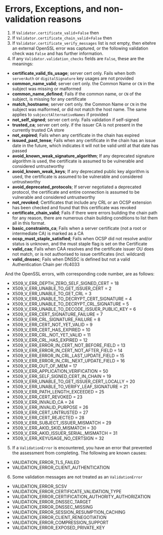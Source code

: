# Errors, Exceptions, and non-validation reasons

1. If `Validator.certificate_valid`=`False` then 
2. If `Validator.certificate_chain_valid`=`False` then 
3. If `Validator.certificate_verify_messages` list is not empty, then eitehre an external OpenSSL error was captured, or the following validation check was `False` and has further information.
4. If any `Validator.validation_checks` fields are `False`, these are the meanings:

- **certificate_valid_tls_usage**; server cert only. Fails when both `serverAuth` or `digitalSignature` key usages are not provided
- **common_name_valid**; server cert only. the Common Name or `CN` in the subject was missing or malformed
- **common_name_defined**; Fails if the common name, or `CN` of the subject, is missing for any certificate
- **match_hostname**; server cert only. the Common Name or `CN` in the subject was  malformed, or did not match the host name. The same applies to `subjecctAlternativeNames` if provided
- **not_self_signed**; server cert only. Fails validation if self-signed
- **trusted_ca**; server cert only. if the issuer CA is not present in the currently trusted CA store
- **not_expired**; Fails when any certificate in the chain has expired
- **issued_past_tense**; Fails when any certificate in the chain has an issue date in the future, which indicates it will not be valid until at that date has passed
- **avoid_known_weak_signature_algorithm**; If any deprecated signature algorithm is used, the certificate is assumed to be vulnerable and considered untrustworthy
- **avoid_known_weak_keys**; If any deprecated public key algorithm is used, the certificate is assumed to be vulnerable and considered untrustworthy
- **avoid_deprecated_protocols**; If server negotiated a deprecated protocol, the certificate and entire connection is assumed to be vulnerable and considered untrustworthy
- **not_revoked**; Certificates that include any CRL or an OCSP extension has been checked and found that this certificate was revoked
- **certificate_chain_valid**; Fails if there were errors building the chain path for any reason, there are numerous chain building conditions to list them all in this format.
- **basic_constraints_ca**; Fails when a server certificate (not a root or intermediate CA) is marked as a CA
- **ocsp_must_staple_satisfied**; Fails when OCSP did not resolve and/or status is unknown, and the must staple flag is set on the Certificate
- **valid_caa**; Fails when CAA resolves and the certificate issuer OU does not match, or is not authorised to issue certificates (incl. wildcard)
- **valid_dnssec**; Fails when DNSSC is defined but not a valid Authentication Chain per rfc4033

And the OpenSSL errors, with corresponding code number, are as follows:

- X509_V_ERR_DEPTH_ZERO_SELF_SIGNED_CERT = 18
- X509_V_ERR_UNABLE_TO_GET_ISSUER_CERT = 2
- X509_V_ERR_UNABLE_TO_GET_CRL = 3
- X509_V_ERR_UNABLE_TO_DECRYPT_CERT_SIGNATURE = 4
- X509_V_ERR_UNABLE_TO_DECRYPT_CRL_SIGNATURE = 5
- X509_V_ERR_UNABLE_TO_DECODE_ISSUER_PUBLIC_KEY = 6
- X509_V_ERR_CERT_SIGNATURE_FAILURE = 7
- X509_V_ERR_CRL_SIGNATURE_FAILURE = 8
- X509_V_ERR_CERT_NOT_YET_VALID = 9
- X509_V_ERR_CERT_HAS_EXPIRED = 10
- X509_V_ERR_CRL_NOT_YET_VALID = 11
- X509_V_ERR_CRL_HAS_EXPIRED = 12
- X509_V_ERR_ERROR_IN_CERT_NOT_BEFORE_FIELD = 13
- X509_V_ERR_ERROR_IN_CERT_NOT_AFTER_FIELD = 14
- X509_V_ERR_ERROR_IN_CRL_LAST_UPDATE_FIELD = 15
- X509_V_ERR_ERROR_IN_CRL_NEXT_UPDATE_FIELD = 16
- X509_V_ERR_OUT_OF_MEM = 17
- X509_V_ERR_APPLICATION_VERIFICATION = 50
- X509_V_ERR_SELF_SIGNED_CERT_IN_CHAIN = 19
- X509_V_ERR_UNABLE_TO_GET_ISSUER_CERT_LOCALLY = 20
- X509_V_ERR_UNABLE_TO_VERIFY_LEAF_SIGNATURE = 21
- X509_V_ERR_PATH_LENGTH_EXCEEDED = 25
- X509_V_ERR_CERT_REVOKED = 23
- X509_V_ERR_INVALID_CA = 24
- X509_V_ERR_INVALID_PURPOSE = 26
- X509_V_ERR_CERT_UNTRUSTED = 27
- X509_V_ERR_CERT_REJECTED = 28
- X509_V_ERR_SUBJECT_ISSUER_MISMATCH = 29
- X509_V_ERR_AKID_SKID_MISMATCH = 30
- X509_V_ERR_AKID_ISSUER_SERIAL_MISMATCH = 31
- X509_V_ERR_KEYUSAGE_NO_CERTSIGN = 32

5. If a `ValidationError` is encountered, you have an error that prevented the assessment from completing. The following are known causes:

- VALIDATION_ERROR_TLS_FAILED
- VALIDATION_ERROR_CLIENT_AUTHENTICATION

6. Some validation messages are not treated as an `ValidationError`

- VALIDATION_ERROR_SCSV
- VALIDATION_ERROR_CERTIFICATE_VALIDATION_TYPE
- VALIDATION_ERROR_CERTIFICATION_AUTHORITY_AUTHORIZATION
- VALIDATION_ERROR_DNSSEC_TARGET
- VALIDATION_ERROR_DNSSEC_MISSING
- VALIDATION_ERROR_SESSION_RESUMPTION_CACHING
- VALIDATION_ERROR_CLIENT_RENEGOTIATION
- VALIDATION_ERROR_COMPRESSION_SUPPORT
- VALIDATION_ERROR_EXPOSED_PRIVATE_KEY
